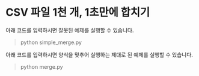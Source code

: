# CSV 파일 1천 개, 1초만에 합치기

아래 코드를 입력하시면 잘못된 예제를 실행할 수 있습니다.
> python simple_merge.py

아래 코드를 입력하시면 양식을 맞추어 실행하는 제대로 된 예제를 실행할 수 있습니다.
> python merge.py
